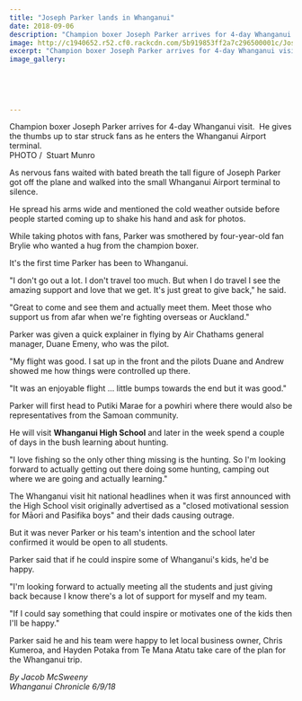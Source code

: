 ```yaml
---
title: "Joseph Parker lands in Whanganui"
date: 2018-09-06
description: "Champion boxer Joseph Parker arrives for 4-day Whanganui visit..."
image: http://c1940652.r52.cf0.rackcdn.com/5b919853ff2a7c296500001c/Joseph-Parker-chron-5-sept.gif
excerpt: "Champion boxer Joseph Parker arrives for 4-day Whanganui visit."
image_gallery:
    
    
    
    
    
---
```


<p><span>Champion boxer Joseph Parker arrives for 4-day Whanganui visit.&nbsp; He<span>&nbsp;gives the thumbs up to star struck fans as he enters the Whanganui Airport terminal.</span><br />PHOTO /&nbsp; Stuart Munro</span></p>
<p class="element element-paragraph">As nervous fans waited with bated breath the tall figure of Joseph Parker got off the plane and walked into the small Whanganui Airport terminal to silence.</p>
<p class="element element-paragraph">He spread his arms wide and mentioned the cold weather outside before people started coming up to shake his hand and ask for photos.</p>
<p class="element element-paragraph">While taking photos with fans, Parker was smothered by four-year-old fan Brylie who wanted a hug from the champion boxer.</p>
<p class="element element-paragraph">It's the first time Parker has been to Whanganui.</p>
<p class="element element-paragraph">"I don't go out a lot. I don't travel too much. But when I do travel I see the amazing support and love that we get. It's just great to give back," he said.</p>
<p class="element element-paragraph">"Great to come and see them and actually meet them. Meet those who support us from afar when we're fighting overseas or Auckland."</p>
<p class="element element-paragraph">Parker was given a quick explainer in flying by Air Chathams general manager, Duane Emeny, who was the pilot.</p>
<p class="element element-paragraph">"My flight was good. I sat up in the front and the pilots Duane and Andrew showed me how things were controlled up there.</p>
<p class="element element-paragraph">"It was an enjoyable flight ... little bumps towards the end but it was good."</p>
<p class="element element-paragraph"><span>Parker will first head to Putiki Marae for a powhiri where there would also be representatives from the Samoan community.</span></p>
<p class="element element-paragraph">He will visit <strong>Whanganui High School</strong> and later in the week spend a couple of days in the bush learning about hunting.</p>
<p class="element element-paragraph">"I love fishing so the only other thing missing is the hunting. So I'm looking forward to actually getting out there doing some hunting, camping out where we are going and actually learning."</p>
<p class="element element-paragraph">The Whanganui visit hit national headlines when it was first announced with the High School visit originally advertised as a "closed motivational session for Māori and Pasifika boys" and their dads causing outrage.</p>
<p class="element element-paragraph">But it was never Parker or his team's intention and the school later confirmed it would be open to all students.</p>
<p class="element element-paragraph">Parker said that if he could inspire some of Whanganui's kids, he'd be happy.</p>
<p class="element element-paragraph">"I'm looking forward to actually meeting all the students and just giving back because I know there's a lot of support for myself and my team.</p>
<p class="element element-paragraph">"If I could say something that could inspire or motivates one of the kids then I'll be happy."</p>
<p class="element element-paragraph">Parker said he and his team were happy to let local business owner, Chris Kumeroa, and Hayden Potaka from Te Mana Atatu take care of the plan for the Whanganui trip.</p>
<p class="element element-paragraph"><em>By Jacob McSweeny</em><br /><em>Whanganui Chronicle 6/9/18</em></p>

